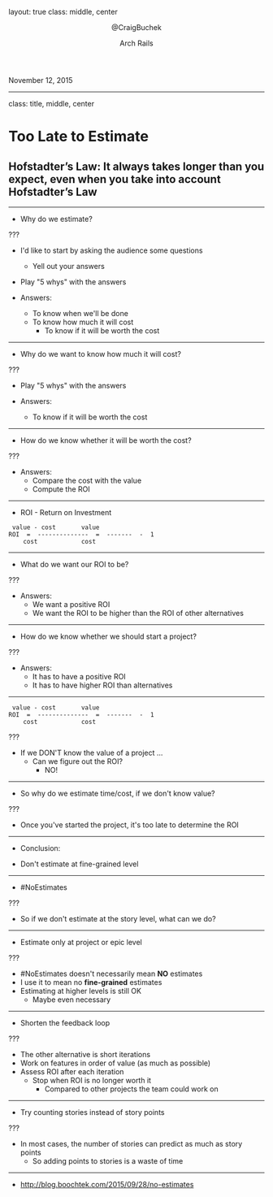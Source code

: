 layout: true
class: middle, center

<header>
  <p class="left">@CraigBuchek</p>
  <p class="right">Arch Rails</p>
</header>


<footer>
  <p class="left">November 12, 2015</p>
</footer>

---
class: title, middle, center

# Too Late to Estimate

## Hofstadter’s Law: It always takes longer than you expect, even when you take into account Hofstadter’s Law

---

* Why do we estimate?

???

* I'd like to start by asking the audience some questions
    * Yell out your answers


* Play "5 whys" with the answers
* Answers:
    * To know when we'll be done
    * To know how much it will cost
        * To know if it will be worth the cost

---

* Why do we want to know how much it will cost?

???

* Play "5 whys" with the answers

* Answers:
    * To know if it will be worth the cost

---

* How do we know whether it will be worth the cost?

???

* Answers:
    * Compare the cost with the value
    * Compute the ROI

---

* ROI - Return on Investment

~~~
 value - cost       value
ROI  =  --------------  =  -------  -  1
    cost            cost
~~~

---

* What do we want our ROI to be?

???

* Answers:
    * We want a positive ROI
    * We want the ROI to be higher than the ROI of other alternatives

---

* How do we know whether we should start a project?

???

* Answers:
    * It has to have a positive ROI
    * It has to have higher ROI than alternatives

---

~~~
 value - cost       value
ROI  =  --------------  =  -------  -  1
    cost            cost
~~~

???

* If we DON'T know the value of a project ...
    * Can we figure out the ROI?
        * NO!

---

* So why do we estimate time/cost, if we don't know value?

???

* Once you've started the project, it's too late to determine the ROI

---

* Conclusion:


* Don't estimate at fine-grained level

---

* \#NoEstimates

???

* So if we don't estimate at the story level, what can we do?

---

* Estimate only at project or epic level

???

* \#NoEstimates doesn't necessarily mean **NO** estimates
* I use it to mean no **fine-grained** estimates
* Estimating at higher levels is still OK
    * Maybe even necessary

---

* Shorten the feedback loop

???

* The other alternative is short iterations
* Work on features in order of value (as much as possible)
* Assess ROI after each iteration
    * Stop when ROI is no longer worth it
        * Compared to other projects the team could work on

---

* Try counting stories instead of story points

???

* In most cases, the number of stories can predict as much as story points
    * So adding points to stories is a waste of time

---

* http://blog.boochtek.com/2015/09/28/no-estimates
